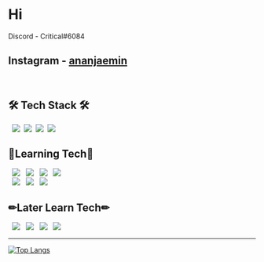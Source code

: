 <h1> Hi </h1>
Discord - Critical#6084 <br>


Instagram - <a href="https://www.instagram.com/ananjaemin/?hl=ko">ananjaemin</a> <br>
-----------------------------------------------------------------------------
&nbsp;<h2>🛠 Tech Stack 🛠</h2>
<div>
&nbsp&nbsp<img src="https://img.shields.io/badge/html5-%23E34F26.svg?style=for-the-badge&logo=html5&logoColor=white">
&nbsp<img src="https://img.shields.io/badge/css3-%231572B6.svg?style=for-the-badge&logo=css3&logoColor=white">
&nbsp<img src="https://img.shields.io/badge/javascript-%23323330.svg?style=for-the-badge&logo=javascript&logoColor=%23F7DF1E">
&nbsp<img src="https://img.shields.io/badge/tailwindcss-%2338B2AC.svg?style=for-the-badge&logo=tailwind-css&logoColor=white">
</div>
<h2>📘Learning Tech📘</h2>
<div>
&nbsp <img src="https://img.shields.io/badge/react-%2320232a.svg?style=for-the-badge&logo=react&logoColor=%2361DAFB">
  &nbsp <img src="https://img.shields.io/badge/react_native-%2320232a.svg?style=for-the-badge&logo=react&logoColor=%2361DAFB">
&nbsp <img src="https://img.shields.io/badge/Next-black?style=for-the-badge&logo=next.js&logoColor=white">
&nbsp <img src="https://img.shields.io/badge/typescript-%23007ACC.svg?style=for-the-badge&logo=typescript&logoColor=white"><br/>
&nbsp <img src="https://img.shields.io/badge/styled--components-DB7093?style=for-the-badge&logo=styled-components&logoColor=white">
&nbsp <img src="https://img.shields.io/badge/node.js-6DA55F?style=for-the-badge&logo=node.js&logoColor=white">
&nbsp <img src="https://img.shields.io/badge/redux-%23593d88.svg?style=for-the-badge&logo=redux&logoColor=white">
</div>
<h2>✏Later Learn Tech✏</h2>
<div>
&nbsp <img src="https://img.shields.io/badge/threejs-black?style=for-the-badge&logo=three.js&logoColor=white">
&nbsp <img src="https://img.shields.io/badge/vuejs-%2335495e.svg?style=for-the-badge&logo=vuedotjs&logoColor=%234FC08D">
&nbsp <img src="https://img.shields.io/badge/SASS-hotpink.svg?style=for-the-badge&logo=SASS&logoColor=white">
&nbsp <img src="https://img.shields.io/badge/docker-%230db7ed.svg?style=for-the-badge&logo=docker&logoColor=white">
</div>

-----------------------------------------------------------------------------

[![Top Langs](https://github-readme-stats.vercel.app/api/top-langs/?username=ananjaemin&layout=compact)](https://github.com/ananjaemin/github-readme-stats)


